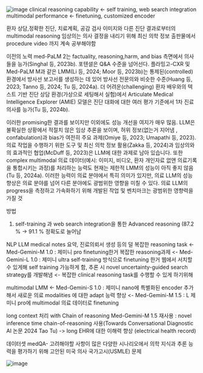 ![image](https://github.com/jinuk0211/llm_project/assets/150532431/38198a6f-aabb-46e7-9309-9037ddcac6d5)
clinical reasoning capability <- self training, web search integration
multimodal performance <- finetuning, customized encoder

환자 상담,정확한 진단, 치료계획, 공감
검사 이미지와 다른 진단 결과로부터의 multimodal reasoning
임상의는 의사 결정을 내리기 위해 최신 의학 정보 출판물에서 procedure video 까지 계속 공부해야함

이전의 노력
med-PaLM 2는 factuality, reasoning,harm, and bias 측면에서 의사들을 능가(Singhal 등, 2023b). 포텐셜은 Q&A 수준을 넘어선다. 플라밍고-CXR 및 Med-PaLM M과 같은 LMM(Li 등, 2024; Moor 등, 2023b)는 통제된(controlled) 환경에서 방사선 보고서를 생성하는 데 있어 방사선 전문의와 비슷한 수준(Huang 등, 2023; Tanno 등, 2024; Tu 등, 2024a). 더 어려운(challenging) 환자 배우와의 텍스트 기반 진단 상담 환경(가상으로 세팅해서 실험)에서 Articulate Medical Intelligence Explorer (AMIE) 모델은 진단 대화에 대한 여러 평가 기준에서 1차 진료 의사를 능가(Tu 등, 2024b).

이러한 promising한 결과를 보이지만 이외에도 성능 개선을 여지가 매우 많음. LLM은 불확실한 상황에서 적절치 않은 임상 추론을 보이며, 허위 정보(없는거 지어냄 , confabulation)과 bias가 여전히 주요 과제(Omiye 등, 2023; Umapathi 등, 2023). 의료 작업을 수행하기 위한 도구 및 최신 의학 정보 활용(Zakka 등, 2024)과 임상의와의 효과적인 협업(McDuff 등, 2023)은 LLM에 대한 과제로 남아 있습니다. 또한 complex multimodal 의료 데이터(예시: 이미지, 비디오, 환자 개인자료 없앤 의료기록을 통합시키는 과정)를 처리하는 능력도 현재는 제한적 LMM의 성능이 아직 좋지 않음(Tu 등, 2024a). 이러한 능력이 의료 분야에서 특히 의미가 있지만, 의료 LLM의 성능 향상은 의료 분야를 넘어 다른 분야에도 광범위한 영향을 미칠 수 있다. 의료 LLM의 progress을 측정하고 가속화하기 위해 개발된 작업 및 벤치마크는 광범위한 영향력을 가질 것

방법
1. self-training 과 web search integration을 통한 Advanced reasoning
(87.2 % -> 91.1 % 정확도로 늘어남

NLP LLM
medical notes 요약, 진료의뢰서 생성 등의 덜 복잡한 reasoning task
<- Med-Gemini-M 1.0 : 제미니 pro finetuning한거
복잡한 reasoning과제
<- Med-Gemini-L 1.0 : 제미니 ultra self-training 방식으로 finetuning 한거
 웹에서 서치할 수 있게해 self training 가능하게 함, 추론 시 novel uncertainty-guided search strategy를 개발해냄 <- 복잡한 clinical reasoning task를 수행할 수 있게 하기위해

multimodal LMM
<- Med-Gemini-S 1.0 : 제미니 nano에 특별화된 encoder 추가해서 새로운 의료 modalities 에 대한 adapt 능력 향상
<- Med-Gemini-M 1.5 : L 제미니 pro에 multimodal 의료 데이터로 finetuning

long context 처리 with Chain of reasoning
Med-Gemini-M 1.5 재사용 : 
novel inference time chain-of-reasoning 사용(Towards Conversational Diagnostic AI 논문 2024 Tao Tu)
-> long EHR에 대한 이해력 향상 (electrical health record)

데이터셋
medQA- 고려해야할 사항이 많은 다양한 시나리오에서 의학 지식과 추론 능력을 평가하기 위해 고안된 미국 의사 국가고시(USMLE) 문제
 
![image](https://github.com/jinuk0211/llm_project/assets/150532431/2ff69c1a-aeb9-455b-9889-b784f8b83c47)
